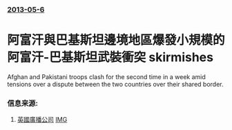 ### [2013-05-6](/news/2013/05/6/index.md)

##### 
#  阿富汗與巴基斯坦邊境地區爆發小規模的阿富汗-巴基斯坦武裝衝突 skirmishes

Afghan and Pakistani troops clash for the second time in a week amid tensions over a dispute between the two countries over their shared border.


### 信息来源:

1. [英國廣播公司](http://www.bbc.co.uk/news/world-asia-22427641) [IMG](https://ichef.bbci.co.uk/news/1024/media/images/67441000/jpg/_67441100_4ff2ad2e-6099-42bf-8e29-94d9b78e96f5.jpg)
